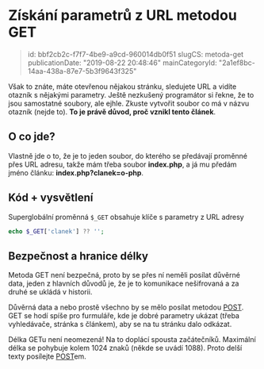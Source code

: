 Získání parametrů z URL metodou GET
===================================

> id: bbf2cb2c-f7f7-4be9-a9cd-960014db0f51
> slugCS: metoda-get
> publicationDate: "2019-08-22 20:48:46"
> mainCategoryId: "2a1ef8bc-14aa-438a-87e7-5b3f9643f325"

Však to znáte, máte otevřenou nějakou stránku, sledujete URL a vidíte otazník s nějakými parametry. Ještě nezkušený programátor si řekne, že to jsou samostatné soubory, ale ejhle. Zkuste vytvořit soubor co má v názvu otazník (nejde to). **To je právě důvod, proč vznikl tento článek**.

O co jde?
--------------------------

Vlastně jde o to, že je to jeden soubor, do kterého se předávají proměnné přes URL adresu, takže mám třeba soubor **index.php**, a já mu předám jméno článku: **index.php?clanek=o-php**.

Kód + vysvětlení
--------------------------

Superglobální proměnná `$_GET` obsahuje klíče s parametry z URL adresy

```php
echo $_GET['clanek'] ?? '';
```

Bezpečnost a hranice délky
--------------------------

Metoda GET není bezpečná, proto by se přes ní neměli posílat důvěrné data, jeden z hlavních důvodů je, že je to komunikace nešifrovaná a za druhé se ukládá v historii.

Důvěrná data a nebo prostě všechno by se mělo posílat metodou <a href="/metoda-post">POST</a>. GET se hodí spíše pro furmuláře, kde je dobré parametry ukázat (třeba vyhledávače, stránka s článkem), aby se na tu stránku dalo odkázat.

Délka GETu není neomezená! Na to doplácí spousta začátečníků. Maximální délka se pohybuje kolem 1024 znaků (někde se uvádí 1088). Proto delší texty posílejte <a href="/metoda-post">POST</a>em.

